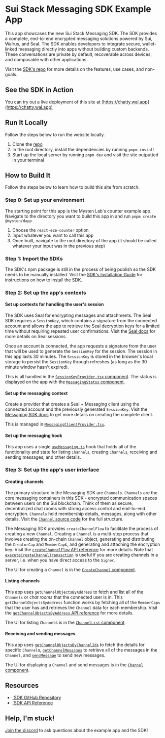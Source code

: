 # Sui Stack Messaging SDK Example App

This app showcases the new Sui Stack Messaging SDK. The SDK provides a complete, end-to-end encrypted messaging solutions powered by Sui, Walrus, and Seal. The SDK enables developers to integrate secure, wallet-linked messaging directly into apps without building custom backends. These conversations are private by default, recoverable across devices, and composable with other applications. 

Visit the [SDK's repo](https://github.com/MystenLabs/sui-stack-messaging-sdk/tree/main) for more details on the features, use cases, and non-goals. 

## See the SDK in Action
You can try out a live deployment of this site at [https://chatty.wal.app](https://chatty.wal.app)

## Run It Locally
Follow the steps below to run the website locally. 

1. Clone the [repo](https://github.com/MystenLabs/messaging-sdk-example)
2. In the root directory, install the dependencies by running `pnpm install`
3. Start up the local server by running `pnpm dev` and visit the site outputted in your terminal

## How to Build It
Follow the steps below to learn how to build this site from scratch. 

### Step 0: Set up your environment
The starting point for this app is the Mysten Lab's counter example app. Navigate to the directory you want to build this app in and run `pnpm create @mysten/dapp`
  
1. Choose the `react-e2e-counter` option
2. Input whatever you want to call this app 
3. Once built, navigate to the root directory of the app (it should be called whatever your input was in the previous step)

### Step 1: Import the SDKs
The SDK's npm package is still in the process of being publish so the SDK needs to be manually installed. Visit the [SDK's Installation Guide](https://github.com/MystenLabs/sui-stack-messaging-sdk/blob/main/Installation.md) for instructions on how to install the SDK. 

### Step 2: Set up the app's contexts

#### Set up contexts for handling the user's session
The SDK uses Seal for encrypting messages and attachments. The Seal SDK requires a `SessionKey`, which contains a signature from the connected account and allows the app to retrieve the Seal decryption keys for a limited time without requiring repeated user confirmations. Visit the [Seal docs](https://seal-docs.wal.app/Design/#user-confirmation-and-sessions) for more details on Seal sessions. 

Once an account is connected, the app requests a signature from the user that will be used to generate the `SessionKey` for the session. The session in this app lasts 30 minutes. The `SessionKey` is stored in the browser's local storage to persist the `SessionKey` through refreshes (as long as the 30 minute window hasn't expired).

This is all handled in the [`SessionKeyProvider.tsx` component](./src/providers/SessionKeyProvider.tsx). The status is displayed on the app with the [`MessagingStatus` component](./src/components/MessagingStatus.tsx).

#### Set up the messaging context
Create a provider that creates a Seal + Messaging client using the connected account and the previously generated `SessionKey`. Visit the [Messaging SDK docs](https://github.com/MystenLabs/sui-stack-messaging-sdk/blob/main/Setup.md#complete-extension-example) to get more details on creating the complete client. 

This is managed in [`MessagingClientProvider.tsx`](./src/providers/MessagingClientProvider.tsx).

#### Set up the messaging hook
This app uses a single [`useMessaging.ts`](./src/hooks/useMessaging.ts) hook that holds all of the functionality and state for listing `Channels`, creating `Channels`, receiving and sending messages, and other details. 

### Step 3: Set up the app's user interface

#### Creating channels
The primary structure in the Messaging SDK are `Channels`. `Channels` are the core messaging containers in this SDK - encrypted communication spaces between users on the Sui blockchain. Think of them as secure, decentralized chat rooms with strong access control and end-to-end encryption. `Channels` hold membership details, messages, along with other details. Visit the [`Channel` source code](https://github.com/MystenLabs/sui-stack-messaging-sdk/blob/16614887129706864562a7684b006bb193c0fcc7/move/sui_stack_messaging/sources/channel.move#L29) for the full structure. 

The Messaging SDK provides `createChannelFlow` to facilitate the process of creating a new `Channel`. Creating a `Channel` is a multi-step process that involves creating the on-chain `Channel` object, generating and distributing the `CreatorCap` and `MemberCap`s, and generating and attaching the encryption key. Visit the [`createChannelFlow` API reference](https://github.com/MystenLabs/sui-stack-messaging-sdk/blob/main/APIRef.md#createchannelflowopts-createchannelflowopts-createchannelflow) for more details. Note that [`executeCreateChannelTransaction`](https://github.com/MystenLabs/sui-stack-messaging-sdk/blob/main/APIRef.md#executecreatechanneltransactionparams-promise-digest-channelid-creatorcapid-encryptedkeybytes-) is useful if you are creating channels in a server, i.e. when you have direct access to the `Signer`. 

The UI for creating a `Channel` is in the [`CreateChannel` component](./src/components/CreateChannel.tsx).

#### Listing channels
This app uses `getChannelObjectsByAddress` to fetch and list all of the `Channels` or *chat rooms* that the connected user is in. This `getChannelObjectsByAddress` function works by fetching all of the `MemberCaps` that the user has and retrieves the `Channel` data for each membership. Visit the [`getChannelObjectsByAddress` API reference](https://github.com/MystenLabs/sui-stack-messaging-sdk/blob/main/APIRef.md#getchannelobjectsbyaddressrequest-channelmembershipsrequest-promisedecryptedchannelobjectsbyaddressresponse) for more details. 

The UI for listing `Channel`s is in the [`ChannelList` component](./src/components/ChannelList.tsx).

#### Receiving and sending messages
This app uses [`getChannelObjectsByChannelIds`](https://github.com/MystenLabs/sui-stack-messaging-sdk/blob/main/APIRef.md#getchannelobjectsbychannelidsrequest-getchannelobjectsbychannelidsrequest-promisedecryptedchannelobject) to fetch the details for specific `Channel`s, [`getChannelMessages`](https://github.com/MystenLabs/sui-stack-messaging-sdk/blob/main/APIRef.md#getchannelmessagesrequest-getchannelmessagesrequest-promisedecryptedmessagesresponse) to retrieve all of the messages in the `Channel`, and [`sendMessage`](https://github.com/MystenLabs/sui-stack-messaging-sdk/blob/main/APIRef.md#sendmessagechannelid-membercapid-sender-message-encryptedkey-attachments-promisetx-transaction--promisevoid) to send new messages. 

The UI for displaying a `Channel` and send messages is in the [`Channel` component](./src/components/Channel.tsx).
## Resources
- [`SDK GitHub Repository](https://github.com/MystenLabs/sui-stack-messaging-sdk)
- [`SDK API Reference](https://github.com/MystenLabs/sui-stack-messaging-sdk/blob/main/APIRef.md)


## Help, I'm stuck!
[Join the discord](https://discord.gg/sS893zcPMN) to ask questions about the example app and the SDK! 